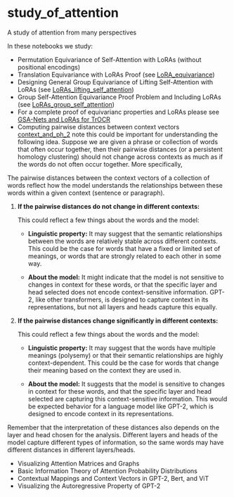 # study_of_attention
A study of attention from many perspectives

In these notebooks we study:

- Permutation Equivariance of Self-Attention with LoRAs (without positional encodings)
- Translation Equivariance with LoRAs Proof (see [LoRA_equivariance](https://github.com/Amelie-Schreiber/study_of_attention/blob/main/LoRA_equivariance.ipynb))
- Designing General Group Equivariance of Lifting Self-Attention with LoRAs (see [LoRAs_lifting_self_attention](https://github.com/Amelie-Schreiber/study_of_attention/blob/main/LoRAs_lifting_self_attention.ipynb))
- Group Self-Attention Equivariance Proof Problem and Including LoRAs (see [LoRAs_group_self_attention](https://github.com/Amelie-Schreiber/study_of_attention/blob/main/LoRAs_group_self_attention.ipynb))
- For a complete proof of equivarianc properties and LoRAs please see [GSA-Nets and LoRAs for TrOCR](https://github.com/Amelie-Schreiber/study_of_attention/blob/main/GSA_Nets_and_LoRAs_for_TrOCR.pdf)
- Computing pairwise distances between context vectors [context_and_ph_2](https://github.com/Amelie-Schreiber/study_of_attention/blob/main/context_and_ph_2.ipynb) note this could be important for understanding the following idea. Suppose we are given a phrase or collection of words that often occur together, then their pairwise distances (or a persistent homology clustering) should not change across contexts as much as if the words do not often occur together. More specifically, 

The pairwise distances between the context vectors of a collection of words reflect how the model understands the relationships between these words within a given context (sentence or paragraph). 

1. **If the pairwise distances do not change in different contexts:**

    This could reflect a few things about the words and the model:
    
    * **Linguistic property:** It may suggest that the semantic relationships between the words are relatively stable across different contexts. This could be the case for words that have a fixed or limited set of meanings, or words that are strongly related to each other in some way.
    
    * **About the model:** It might indicate that the model is not sensitive to changes in context for these words, or that the specific layer and head selected does not encode context-sensitive information. GPT-2, like other transformers, is designed to capture context in its representations, but not all layers and heads capture this equally.

2. **If the pairwise distances change significantly in different contexts:**

    This could reflect a few things about the words and the model:
    
    * **Linguistic property:** It may suggest that the words have multiple meanings (polysemy) or that their semantic relationships are highly context-dependent. This could be the case for words that change their meaning based on the context they are used in.
    
    * **About the model:** It suggests that the model is sensitive to changes in context for these words, and that the specific layer and head selected are capturing this context-sensitive information. This would be expected behavior for a language model like GPT-2, which is designed to encode context in its representations.

Remember that the interpretation of these distances also depends on the layer and head chosen for the analysis. Different layers and heads of the model capture different types of information, so the same words may have different distances in different layers/heads.

- Visualizing Attention Matrices and Graphs
- Basic Information Theory of Attention Probability Distributions
- Contextual Mappings and Context Vectors in GPT-2, Bert, and ViT
- Visualizing the Autoregressive Property of GPT-2
